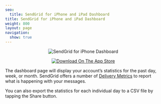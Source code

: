 ```yaml
---
seo:
  title: SendGrid for iPhone and iPad Dashboard
title: SendGrid for iPhone and iPad Dashboard
weight: 800
layout: page
navigation:
  show: true
---
```


<p style="text-align:center">
	<img src="{{root_url}}/images/sendgrid_for_iphone_dashboard.gif" alt="SendGrid for iPhone Dashboard" style="display:inline"/>
</p>

<p style="text-align:center">
	<a href="https://itunes.apple.com/us/app/sendgrid/id916808878?mt=8" target="_blank">
		<img src="{{root_url}}/images/download_app_store.svg" alt="Download On The App Store" style="display:inline;border:none;" />
	</a>
</p>

The dashboard page will display your account’s statistics for the past day, week, or month. SendGrid offers a number of [Delivery Metrics]({{root_url}}/Delivery_Metrics/index.html) to report what is happening with your messages.

You can also export the statistics for each individual day to a CSV file by tapping the Share button.